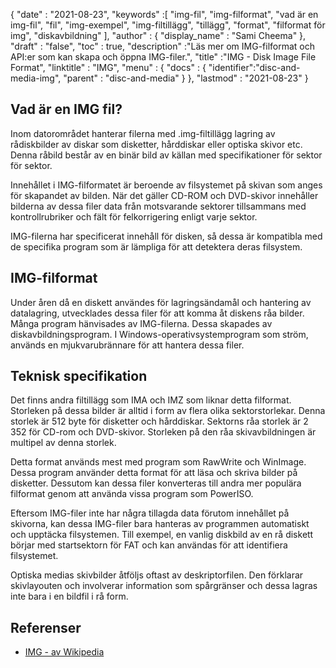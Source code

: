 {
  "date" : "2021-08-23",
  "keywords" :[ "img-fil", "img-filformat", "vad är en img-fil", "fil", "img-exempel", "img-filtillägg", "tillägg", "format", "filformat för img", "diskavbildning" ],
  "author" : {
    "display_name" : "Sami Cheema"
},
  "draft" : "false",
   "toc" : true,
  "description" :"Läs mer om IMG-filformat och API:er som kan skapa och öppna IMG-filer.",
  "title" :"IMG - Disk Image File Format",
  "linktitle" : "IMG",
  "menu" : {
    "docs" : {
      "identifier":"disc-and-media-img",
      "parent" : "disc-and-media"
}
},
  "lastmod" : "2021-08-23"
}

## Vad är en IMG fil?

Inom datorområdet hanterar filerna med .img-filtillägg lagring av rådiskbilder av diskar som disketter, hårddiskar eller optiska skivor etc. Denna råbild består av en binär bild av källan med specifikationer för sektor för sektor.

Innehållet i IMG-filformatet är beroende av filsystemet på skivan som anges för skapandet av bilden. När det gäller CD-ROM och DVD-skivor innehåller bilderna av dessa filer data från motsvarande sektorer tillsammans med kontrollrubriker och fält för felkorrigering enligt varje sektor.

IMG-filerna har specificerat innehåll för disken, så dessa är kompatibla med de specifika program som är lämpliga för att detektera deras filsystem.

## IMG-filformat ##

Under åren då en diskett användes för lagringsändamål och hantering av datalagring, utvecklades dessa filer för att komma åt diskens råa bilder. Många program hänvisades av IMG-filerna. Dessa skapades av diskavbildningsprogram. I Windows-operativsystemprogram som ström, används en mjukvarubrännare för att hantera dessa filer.

## Teknisk specifikation ##

Det finns andra filtillägg som IMA och IMZ som liknar detta filformat. Storleken på dessa bilder är alltid i form av flera olika sektorstorlekar. Denna storlek är 512 byte för disketter och hårddiskar. Sektorns råa storlek är 2 352 för CD-rom och DVD-skivor. Storleken på den råa skivavbildningen är multipel av denna storlek.

Detta format används mest med program som RawWrite och WinImage. Dessa program använder detta format för att läsa och skriva bilder på disketter. Dessutom kan dessa filer konverteras till andra mer populära filformat genom att använda vissa program som PowerISO.

Eftersom IMG-filer inte har några tillagda data förutom innehållet på skivorna, kan dessa IMG-filer bara hanteras av programmen automatiskt och upptäcka filsystemen. Till exempel, en vanlig diskbild av en rå diskett börjar med startsektorn för FAT och kan användas för att identifiera filsystemet.

Optiska medias skivbilder åtföljs oftast av deskriptorfilen. Den förklarar skivlayouten och involverar information som spårgränser och dessa lagras inte bara i en bildfil i rå form.



## Referenser ##

* [IMG - av Wikipedia](https://en.wikipedia.org/wiki/IMG_(file_format))


